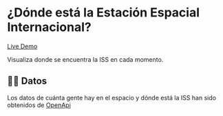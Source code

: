 # ¿Dónde está la Estación Espacial Internacional?

[Live Demo](http://esri-es.github.io/arcgis-devlabs/APIJavaScript/iss/)

Visualiza donde se encuentra la ISS en cada momento.

## 🚀🚀 Datos
Los datos de cuánta gente hay en el espacio y dónde está la ISS han sido obtenidos de [OpenApi](http://open-notify.org/)
